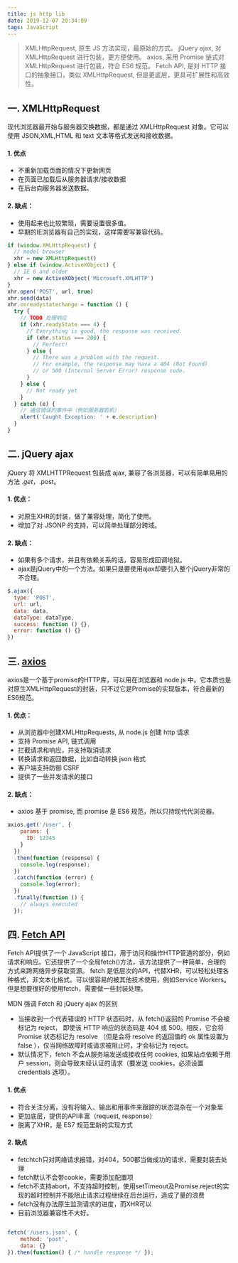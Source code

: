 ```yaml
---
title: js http lib
date: 2019-12-07 20:34:09
tags: JavaScript
---
```


> XMLHttpRequest, 原生 JS 方法实现，最原始的方式。
> jQuery ajax, 对 XMLHttpRequest 进行包装，更方便使用。
> axios, 采用 Promise 链式对 XMLHttpRequest 进行包装，符合 ES6 规范。
> Fetch API, 是对 HTTP 接口的抽象接口，类似 XMLHttpRequest, 但是更底层，更具可扩展性和高效性。

<!-- more -->


## 一. XMLHttpRequest

现代浏览器最开始与服务器交换数据，都是通过 XMLHttpRequest 对象。它可以使用 JSON,XML,HTML 和 text 文本等格式发送和接收数据。

#### 1. 优点
- 不重新加载页面的情况下更新网页
- 在页面已加载后从服务器请求/接收数据
- 在后台向服务器发送数据。

#### 2. 缺点：
- 使用起来也比较繁琐，需要设置很多值。
- 早期的IE浏览器有自己的实现，这样需要写兼容代码。

```js
if (window.XMLHttpRequest) { 
  // model browser
  xhr = new XMLHttpRequest()
} else if (window.ActiveXObject) { 
  // IE 6 and older
  xhr = new ActiveXObject('Microsoft.XMLHTTP')
}
xhr.open('POST', url, true)
xhr.send(data)
xhr.onreadystatechange = function () {
  try {
    // TODO 处理响应
    if (xhr.readyState === 4) {
      // Everything is good, the response was received.
      if (xhr.status === 200) {
        // Perfect!
      } else {
        // There was a problem with the request.
        // For example, the response may hava a 404 (Not Found)
        // or 500 (Internal Server Error) response code.
      }
    } else {
      // Not ready yet
    }
  } catch (e) {
    // 通信错误的事件中（例如服务器宕机）
    alert('Caught Exception: ' + e.description)
  }
}
```

## 二.  jQuery ajax
jQuery 将 XMLHTTPRequest 包装成 ajax, 兼容了各浏览器，可以有简单易用的方法 $.get，$.post。
#### 1. 优点：
- 对原生XHR的封装，做了兼容处理，简化了使用。
- 增加了对 JSONP 的支持，可以简单处理部分跨域。

#### 2. 缺点：
- 如果有多个请求，并且有依赖关系的话，容易形成回调地狱。
- ajax是jQuery中的一个方法。如果只是要使用ajax却要引入整个jQuery非常的不合理。

```js
$.ajax({
  type: 'POST',
  url: url,
  data: data,
  dataType: dataType,
  success: function () {},
  error: function () {}
})
```


## 三. [axios](https://github.com/axios/axios)
axios是一个基于promise的HTTP库，可以用在浏览器和 node.js 中。它本质也是对原生XMLHttpRequest的封装，只不过它是Promise的实现版本，符合最新的ES6规范。

#### 1. 优点：
- 从浏览器中创建XMLHttpRequests, 从 node.js 创建 http 请求
- 支持 Promise API, 链式调用
- 拦截请求和响应，并支持取消请求
- 转换请求和返回数据，比如自动转换 json 格式
- 客户端支持防御 CSRF
- 提供了一些并发请求的接口

#### 2. 缺点：
- axios 基于 promise, 而 promise 是 ES6 规范，所以只持现代代浏览器。

```js
axios.get('/user', {
    params: {
      ID: 12345
    }
  })
  .then(function (response) {
    console.log(response);
  })
  .catch(function (error) {
    console.log(error);
  })
  .finally(function () {
    // always executed
  }); 
```


## 四. [Fetch API](https://developer.mozilla.org/zh-CN/docs/Web/API/Fetch_API)
Fetch API提供了一个 JavaScript 接口，用于访问和操作HTTP管道的部分，例如请求和响应。它还提供了一个全局fetch()方法，该方法提供了一种简单，合理的方式来跨网络异步获取资源。
fetch 是低层次的API，代替XHR，可以轻松处理各种格式，非文本化格式。可以很容易的被其他技术使用，例如Service Workers。但是想要很好的使用fetch，需要做一些封装处理。

MDN 强调 Fetch 和 jQuery ajax 的区别
- 当接收到一个代表错误的 HTTP 状态码时，从 fetch()返回的 Promise 不会被标记为 reject， 即使该 HTTP 响应的状态码是 404 或 500。相反，它会将 Promise 状态标记为 resolve （但是会将 resolve 的返回值的 ok 属性设置为 false ），仅当网络故障时或请求被阻止时，才会标记为 reject。
- 默认情况下，fetch 不会从服务端发送或接收任何 cookies, 如果站点依赖于用户 session，则会导致未经认证的请求（要发送 cookies，必须设置 credentials 选项）。

#### 1. 优点
- 符合关注分离，没有将输入、输出和用事件来跟踪的状态混杂在一个对象里
- 更加底层，提供的API丰富（request, response）
- 脱离了XHR，是 ES7 规范里新的实现方式


#### 2. 缺点
- fetchtch只对网络请求报错，对404，500都当做成功的请求，需要封装去处理
- fetch默认不会带cookie，需要添加配置项
- fetch不支持abort，不支持超时控制，使用setTimeout及Promise.reject的实现的超时控制并不能阻止请求过程继续在后台运行，造成了量的浪费
- fetch没有办法原生监测请求的进度，而XHR可以
- 目前浏览器兼容性不大好。

```js

fetch('/users.json', {
    method: 'post', 
    data: {}
}).then(function() { /* handle response */ });
```